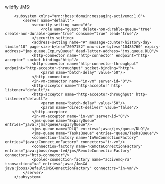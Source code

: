 wildfly JMS:
        <extension module="org.wildfly.extension.messaging-activemq"/>


        <subsystem xmlns="urn:jboss:domain:messaging-activemq:1.0">
            <server name="default">
                <security-setting name="#">
                    <role name="guest" delete-non-durable-queue="true" create-non-durable-queue="true" consume="true" send="true"/>
                </security-setting>
                <address-setting name="#" message-counter-history-day-limit="10" page-size-bytes="2097152" max-size-bytes="10485760" expiry-address="jms.queue.ExpiryQueue" dead-letter-address="jms.queue.DLQ"/>
                <http-connector name="http-connector" endpoint="http-acceptor" socket-binding="http"/>
                <http-connector name="http-connector-throughput" endpoint="http-acceptor-throughput" socket-binding="http">
                    <param name="batch-delay" value="50"/>
                </http-connector>
                <in-vm-connector name="in-vm" server-id="0"/>
                <http-acceptor name="http-acceptor" http-listener="default"/>
                <http-acceptor name="http-acceptor-throughput" http-listener="default">
                    <param name="batch-delay" value="50"/>
                    <param name="direct-deliver" value="false"/>
                </http-acceptor>
                <in-vm-acceptor name="in-vm" server-id="0"/>
                <jms-queue name="ExpiryQueue" entries="java:/jms/queue/ExpiryQueue"/>
                <jms-queue name="DLQ" entries="java:/jms/queue/DLQ"/>
                <jms-queue name="TasksQueue" entries="queue/TasksQueue"/>
                <connection-factory name="InVmConnectionFactory" entries="java:/ConnectionFactory" connectors="in-vm"/>
                <connection-factory name="RemoteConnectionFactory" entries="java:jboss/exported/jms/RemoteConnectionFactory" connectors="http-connector"/>
                <pooled-connection-factory name="activemq-ra" transaction="xa" entries="java:/JmsXA java:jboss/DefaultJMSConnectionFactory" connectors="in-vm"/>
            </server>
        </subsystem>

